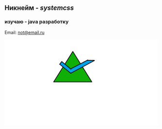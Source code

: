 ## Никнейм - _systemcss_

### изучаю - **java** разработку

Email: [not@email.ru](mailto:not@email.ru)

![logo](/img/img_1.bmp)